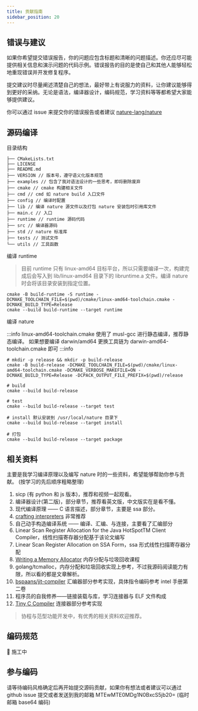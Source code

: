```yaml
---
title: 贡献指南
sidebar_position: 20
---
```


## 错误与建议

如果你希望提交错误报告，你的问题应包含标题和清晰的问题描述。你还应尽可能提供相关信息和演示问题的代码示例。错误报告的目的是使自己和其他人能够轻松地重现错误并开发修复程序。

提交建议时尽量阐述清楚自己的想法，最好带上有说服力的资料，让你建议能够得到更好的采纳。无论是语法，编译器设计，编码规范，学习资料等等都希望大家能够提供建议。

你可以通过 issue 来提交你的错误报告或者建议 [nature-lang/nature](https://github.com/nature-lang/nature/issues)

## 源码编译

目录结构

```shell
├── CMakeLists.txt
├── LICENSE
├── README.md
├── VERSION // 版本号，遵守语义化版本规范
├── examples // 包含了我对语法设计的一些思考，即将删除废弃
├── cmake // cmake 构建相关文件
├── cmd // cmd 如 nature build 入口文件
├── config // 编译时配置
├── lib // 编译 nature 源文件以及打包 nature 安装包时引用库文件
├── main.c // 入口
├── runtime // runtime 源码代码
├── src // 编译器源码
├── std // nature 标准库
├── tests // 测试文件
└── utils // 工具函数
```

编译 runtime

> 目前 runtime 只有 linux-amd64 目标平台，所以只需要编译一次，构建完成后会写入到 lib/linux-amd64 目录下的 libruntime.a 文件。编译 nature 时会将该目录安装到指定位置。

```shell
cmake -B build-runtime -S runtime -DCMAKE_TOOLCHAIN_FILE=$(pwd)/cmake/linux-amd64-toolchain.cmake -DCMAKE_BUILD_TYPE=Release
cmake --build build-runtime --target runtime
```

编译 nature

:::info
linux-amd64-toolchain.cmake 使用了 musl-gcc 进行静态编译，推荐静态编译。
如果想要编译 darwin/amd64 更换工具链为 darwin-amd64-toolchain.cmake 即可
:::info

```shell
# mkdir -p release && mkdir -p build-release
cmake -B build-release -DCMAKE_TOOLCHAIN_FILE=$(pwd)/cmake/linux-amd64-toolchain.cmake -DCMAKE_VERBOSE_MAKEFILE=ON -DCMAKE_BUILD_TYPE=Release -DCPACK_OUTPUT_FILE_PREFIX=$(pwd)/release

# build
cmake --build build-release

# test
cmake --build build-release --target test

# install 默认安装到 /usr/local/nature 目录下
cmake --build build-release --target install

# 打包
cmake --build build-release --target package
```

## 相关资料

主要是我学习编译原理以及编写 nature 时的一些资料，希望能够帮助你参与贡献。 (按学习的先后顺序粗略整理)

1. sicp (有 python 和 js 版本)，推荐和视频一起观看。
2. 编译器设计(第二版)，部分章节，推荐看英文版，中文版实在是看不懂。
3. 现代编译原理 —— C 语言描述，部分章节，主要是 ssa 部分。
4. [crafting interpreters](https://craftinginterpreters.com/) 非常推荐
5. 自己动手构造编译系统 —— 编译、汇编、与连接，主要看了汇编部分
6. Linear Scan Register Allocation for the Java HotSpotTM Client Compiler，线性扫描寄存器分配基于该论文编写
7. Linear Scan Register Allocation on SSA Form，ssa 形式线性扫描寄存器分配
8. [Writing a Memory Allocator](http://dmitrysoshnikov.com/compilers/writing-a-memory-allocator/) 内存分配与垃圾回收课程
9. golang/tcmalloc，内存分配和垃圾回收实现上参考，不过我源码阅读能力有限，所以看的都是文章解析。
10. [bspaans/jit-compiler](https://github.com/bspaans/jit-compiler) 汇编器部分参考实现，具体指令编码参考 intel 手册第二卷
11. 程序员的自我修养——链接装载与库，学习连接器与 ELF 文件构成
12. [Tiny C Compiler](https://bellard.org/tcc/) 连接器部分参考实现

> 协程与范型功能开发中，有优秀的相关资料欢迎推荐。

## 编码规范

👷 施工中

## 参与编码

请等待编码风格确定后再开始提交源码贡献，如果你有想法或者建议可以通过 github issue 提交或者发送到我的邮箱 MTEwMTE0MDg1N0BxcS5jb20= (临时邮箱 base64 编码)
